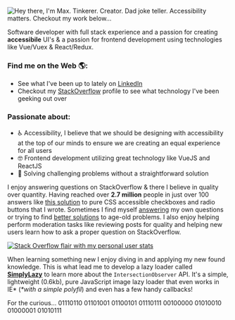 <!--- 
# Hey there! You've found an Easter Egg, this message only displays if you view the RAW source of this README :)
- Want to know how I added this README to my GitHub profile? Or how I added the animation to my profile? Search no more, here are all of my biggest secrets!

## Want to add a README like this one to your profile page?
- It's super simple. All you need to do is create a new repository and name it identical to your GitHub username. Then click the "Add README.md" button. Now you can edit the README directly in your browser. Alternatively you can clone the repo and edit it in your favorite IDE. 

## Want to know how I did the .gif animation on my profile?
- Here is a code pen I threw together https://codepen.io/maxshuty/pen/NWpWGpj by combining two other pens from some awesome developers to create the animation. Then I used a screen capture tool to convert it to a .gif (pronounced jiff, but we can fight about that later). Finally I uploaded the file to my `maxshuty/maxshuty` repo where this README resides. The implementation is simple enough below.

## Contact me
- If you would like to contact me you can reach me via email at my first name (Max) plus my last name (Poshusta) at Googles email domain (period or not between the names, either one works).

--->

![Hey there, I'm Max. Tinkerer. Creator. Dad joke teller. Accessibility matters. Checkout my work below...](https://github.com/maxshuty/maxshuty/blob/main/maxs-profile-animation.gif)

Software developer with full stack experience and a passion for creating **accessibile** UI's & a passion for frontend development using technologies like Vue/Vuex & React/Redux.

### Find me on the Web 🌎:
- See what I've been up to lately on [LinkedIn](https://www.linkedin.com/in/maxposhusta)
- Checkout my [StackOverflow](https://stackoverflow.com/users/4826740/maxshuty) profile to see what technology I've been geeking out over


### Passionate about:
- ♿ Accessibility, I believe that we should be designing with accessibility at the top of our minds to ensure we are creating an equal experience for all users
- 🤓 Frontend development utilizing great technology like VueJS and ReactJS
- 🧙 Solving challenging problems without a straightforward solution

I enjoy answering questions on StackOverflow & there I believe in quality over quantity. Having reached over **2.7 million** people in just over 100 answers like [this solution](https://stackoverflow.com/a/58570835/4826740) to pure CSS accessible checkboxes and radio buttons that I wrote. Sometimes I find myself [answering](https://stackoverflow.com/questions/67356599/the-deep-selector-is-not-working-using-sass-loader-in-my-vuejs-application) my own questions or trying to find [better solutions](https://stackoverflow.com/questions/40730116/scroll-to-bottom-of-div-with-vue-js/57661780#57661780) to age-old problems. I also enjoy helping perform moderation tasks like reviewing posts for quality and helping new users learn how to ask a proper question on StackOverflow.

[![Stack Overflow flair with my personal user stats](https://stackoverflow.com/users/flair/4826740.png)](https://stackoverflow.com/users/4826740/maxshuty)

When learning something new I enjoy diving in and applying my new found knowledge. This is what lead me to develop a lazy loader called [**SimplyLazy**](https://github.com/maxshuty/simply-lazy) to learn more about the `IntersectionObserver` API. It's a simple, lightweight (0.6kb), pure JavaScript image lazy loader that even works in IE* (_*with a simple polyfil_) and even has a few handy callbacks!

For the curious... 01110110 01101001 01100101 01110111 00100000 01010010 01000001 01010111
